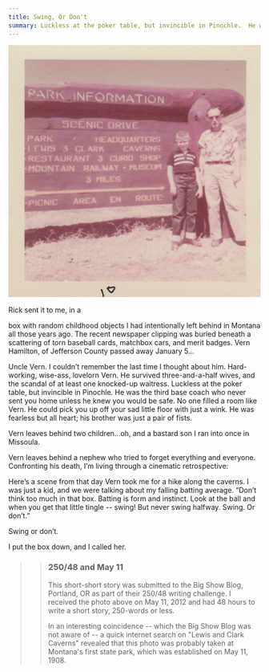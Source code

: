```yaml
---
title: Swing, Or Don't
summary: Luckless at the poker table, but invincible in Pinochle.  He was the third base coach who never sent you home unless he knew you would be safe.
---
```


![Old photo of a man and a boy at a park](/img/SwingOrDont_photo.jpg)

Rick sent it to me, in a

 box with random childhood objects I had intentionally left behind in Montana all those years ago. The recent newspaper clipping was buried beneath a scattering of torn baseball cards, matchbox cars, and merit badges. Vern Hamilton, of Jefferson County passed away January 5…

Uncle Vern. I couldn’t remember the last time I thought about him. Hard-working, wise-ass, lovelorn Vern. He survived three-and-a-half wives, and the scandal of at least one knocked-up waitress. Luckless at the poker table, but invincible in Pinochle. He was the third base coach who never sent you home unless he knew you would be safe. No one filled a room like Vern. He could pick you up off your sad little floor with just a wink. He was fearless but all heart; his brother was just a pair of fists.

Vern leaves behind two children…oh, and a bastard son I ran into once in Missoula.

Vern leaves behind a nephew who tried to forget everything and everyone. Confronting his death, I’m living through a cinematic retrospective:

Here’s a scene from that day Vern took me for a hike along the caverns. I was just a kid, and we were talking about my falling batting average. “Don’t think too much in that box. Batting is form and instinct. Look at the ball and when you get that little tingle -- swing! But never swing halfway. Swing. Or don’t.”

Swing or don’t.

I put the box down, and I called her.



> > ### 250/48 and May 11
> >
> > This short-short story was submitted to the Big Show Blog, Portland, OR as part of their 250/48 writing challenge.  I received the photo above on May 11, 2012 and had 48 hours to write a short story, 250-words or less. 
> >
> > In an interesting coincidence -- which the Big Show Blog was not aware of -- a quick internet search on "Lewis and Clark Caverns" revealed that this photo was probably taken at Montana's first state park, which was established on May 11, 1908.

